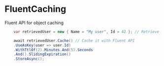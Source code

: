 # FluentCaching
Fluent API for object caching 

```csharp
    var retrievedUser = new { Name = "My user", Id = 42 }; // Retrieve object from data store

    await retrievedUser.Cache() // Cache it with Fluent API
    .UseAsKey(user => user.Id)
    .WithTtlOf(2).Minutes.And(5).Seconds
    .And().SlidingExpiration()
    .StoreAsync();
    
